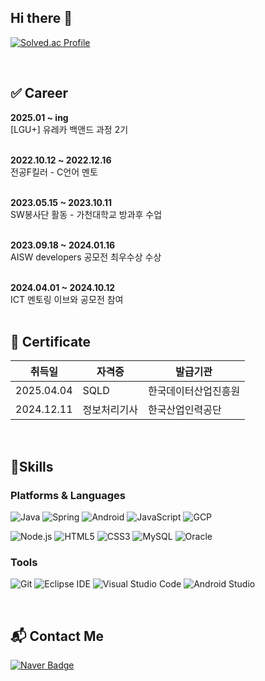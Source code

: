## Hi there 👋

<!--
**marineAqu/marineAqu** is a ✨ _special_ ✨ repository because its `README.md` (this file) appears on your GitHub profile.

Here are some ideas to get you started:

- 🔭 I’m currently working on ...
- 🌱 I’m currently learning ...
- 👯 I’m looking to collaborate on ...
- 🤔 I’m looking for help with ...
- 💬 Ask me about ...
- 📫 How to reach me: ...
- 😄 Pronouns: ...
- ⚡ Fun fact: ...
-->

[![Solved.ac Profile](http://mazassumnida.wtf/api/v2/generate_badge?boj=nowmarine)](https://solved.ac/nowmarine/)
<!--
![marineAqu's GitHub stats](https://github-readme-stats.vercel.app/api?username=marineAqu&show_icons=true&theme=transparent)
-->
<br>

## ✅ Career
<b>2025.01 ~ ing</b> <br>
[LGU+] 유레카 백앤드 과정 2기 <br><br>

<b> 2022.10.12 ~ 2022.12.16 </b> <br>
전공F킬러 - C언어 멘토 <br><br>

<b> 2023.05.15 ~ 2023.10.11 </b> <br>
SW봉사단 활동 - 가천대학교 방과후 수업 <br><br>

<b> 2023.09.18 ~ 2024.01.16 </b> <br>
AISW developers 공모전 최우수상 수상 <br><br>

<b> 2024.04.01 ~ 2024.10.12 </b> <br>
ICT 멘토링 이브와 공모전 참여 <br><br>

## 📄 Certificate

| 취득일       | 자격증                      | 발급기관          |
|------------|----------------------------|----------------|
| 2025.04.04 | SQLD       | 한국데이터산업진흥원 |
| 2024.12.11 | 정보처리기사                  | 한국산업인력공단    |

<br>

## 💪Skills
### Platforms & Languages
![Java](https://img.shields.io/badge/Java-007396.svg?&style=for-the-badge&logo=Java&logoColor=white)
![Spring](https://img.shields.io/badge/Spring-6DB33F.svg?&style=for-the-badge&logo=Spring&logoColor=white)
![Android](https://img.shields.io/badge/Android-3DDC84.svg?&style=for-the-badge&logo=Android&logoColor=white)
![JavaScript](https://img.shields.io/badge/JavaScript-F7DF1E.svg?&style=for-the-badge&logo=JavaScript&logoColor=white)
![GCP](https://img.shields.io/badge/GCP-4285F4?style=for-the-badge&logo=GoogleCloud&logoColor=white)

![Node.js](https://img.shields.io/badge/Node.js-339933.svg?&style=for-the-badge&logo=Node.js&logoColor=white)
![HTML5](https://img.shields.io/badge/HTML5-E34F26.svg?&style=for-the-badge&logo=HTML5&logoColor=white)
![CSS3](https://img.shields.io/badge/CSS3-1572B6.svg?&style=for-the-badge&logo=CSS3&logoColor=white)
![MySQL](https://img.shields.io/badge/MySQL-4479A1.svg?&style=for-the-badge&logo=MySQL&logoColor=white)
![Oracle](https://img.shields.io/badge/Oracle-F80000.svg?&style=for-the-badge&logo=Oracle&logoColor=white)
<br>

### Tools
![Git](https://img.shields.io/badge/Git-F05032.svg?&style=for-the-badge&logo=Git&logoColor=white)
![Eclipse IDE](https://img.shields.io/badge/Eclipse%20IDE-2C2255.svg?&style=for-the-badge&logo=Eclipse%20IDE&logoColor=white)
![Visual Studio Code](https://img.shields.io/badge/Visual%20Studio%20Code-007ACC.svg?&style=for-the-badge&logo=Visual%20Studio%20Code&logoColor=white)
![Android Studio](https://img.shields.io/badge/Android%20Studio-3DDC84.svg?&style=for-the-badge&logo=Android%20Studio&logoColor=white)

<br>
 
## :mailbox_with_mail: Contact Me
[![Naver Badge](https://img.shields.io/badge/Naver-03C75A?style=flat-square&logo=Naver&logoColor=white&link=mailto:wii021004@naver.com)](mailto:wii021004@naver.com)
